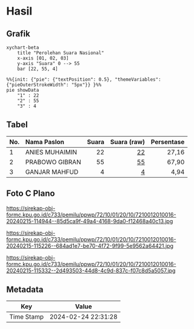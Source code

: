 # Hasil

## Grafik

```mermaid
xychart-beta
    title "Perolehan Suara Nasional"
    x-axis [01, 02, 03]
    y-axis "Suara" 0 --> 55
    bar [22, 55, 4]
```

```mermaid
%%{init: {"pie": {"textPosition": 0.5}, "themeVariables": {"pieOuterStrokeWidth": "5px"}} }%%
pie showData
    "1" : 22
    "2" : 55
    "3" : 4
```

## Tabel

| No. | Nama Paslon    | Suara | Suara (raw) | Persentase |
|:--- |:-------------- | -----:| -----------:| ----------:|
| 1   | ANIES MUHAIMIN | 22    | [22][p-1]   | 27,16      |
| 2   | PRABOWO GIBRAN | 55    | [55][p-2]   | 67,90      |
| 3   | GANJAR MAHFUD  | 4     | [4][p-3]    | 4,94       |


[p-1]: https://github.com/gigit-pemilu/pemilu-2024/blob/main/pilpres/hitung-suara/sub/72-sulawesi-tengah/sub/10-sigi/sub/01-sigi-biromaru/sub/2010-lolu/sub/016-tps/sub/paslon-1.txt
[p-2]: https://github.com/gigit-pemilu/pemilu-2024/blob/main/pilpres/hitung-suara/sub/72-sulawesi-tengah/sub/10-sigi/sub/01-sigi-biromaru/sub/2010-lolu/sub/016-tps/sub/paslon-2.txt
[p-3]: https://github.com/gigit-pemilu/pemilu-2024/blob/main/pilpres/hitung-suara/sub/72-sulawesi-tengah/sub/10-sigi/sub/01-sigi-biromaru/sub/2010-lolu/sub/016-tps/sub/paslon-3.txt

## Foto C Plano

https://sirekap-obj-formc.kpu.go.id/c733/pemilu/ppwp/72/10/01/20/10/7210012010016-20240215-114944--85d5ca9f-49a4-4168-9da0-f12468a40c13.jpg

https://sirekap-obj-formc.kpu.go.id/c733/pemilu/ppwp/72/10/01/20/10/7210012010016-20240215-115226--684ad1e7-be70-4f72-9f99-5e9562a64421.jpg

https://sirekap-obj-formc.kpu.go.id/c733/pemilu/ppwp/72/10/01/20/10/7210012010016-20240215-115332--2d493503-44d8-4c9d-837c-f07c8d5a5057.jpg


## Metadata

| Key        | Value               |
| ---------- | ------------------- |
| Time Stamp | 2024-02-24 22:31:28 |



